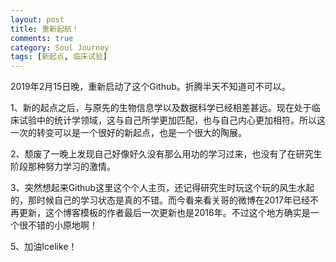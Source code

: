 ```yaml
---
layout: post
title: 重新起航！
comments: true
category: Soul Journey
tags: [新起点, 临床试验]
---
```


2019年2月15日晚，重新启动了这个Github。折腾半天不知道可不可以。

<!-- more -->

1、新的起点之后，与原先的生物信息学以及数据科学已经相差甚远。现在处于临床试验中的统计学领域，这与自己所学更加匹配，也与自己内心更加相符。所以这一次的转变可以是一个很好的新起点，也是一个很大的陶展。

2、颓废了一晚上发现自己好像好久没有那么用功的学习过来，也没有了在研究生阶段那种努力学习的激情。

3、突然想起来Github这里这个个人主页，还记得研究生时玩这个玩的风生水起的，那时候自己的学习状态是真的不错。而今看来看关哥的微博在2017年已经不再更新，这个博客模板的作者最后一次更新也是2016年。不过这个地方确实是一个很不错的小原地啊！

5、加油Icelike！